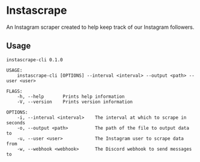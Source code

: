 # Instascrape

An Instagram scraper created to help keep track of our Instagram followers.

## Usage

```text
instascrape-cli 0.1.0

USAGE:
    instascrape-cli [OPTIONS] --interval <interval> --output <path> --user <user>

FLAGS:
    -h, --help       Prints help information
    -V, --version    Prints version information

OPTIONS:
    -i, --interval <interval>    The interval at which to scrape in seconds
    -o, --output <path>          The path of the file to output data to
    -u, --user <user>            The Instagram user to scrape data from
    -w, --webhook <webhook>      The Discord webhook to send messages to
```
